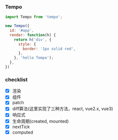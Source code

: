 ### Tempo

```javascript
import Tempo from 'tempo';

new Tempo({
  id: '#app',
  render: function(h) {
    return h('div', {
      style: {
        border: '1px solid red',
      },
    }, 'hello Tempo');
  },
})
```
### checklist
- [x] 渲染
- [x] 组件
- [x] patch
- [x] diff算法(这里实现了三种方法，react, vue2.x, vue3)
- [x] 响应式
- [x] 生命周期(created, mounted)
- [x] nextTick
- [x] computed
